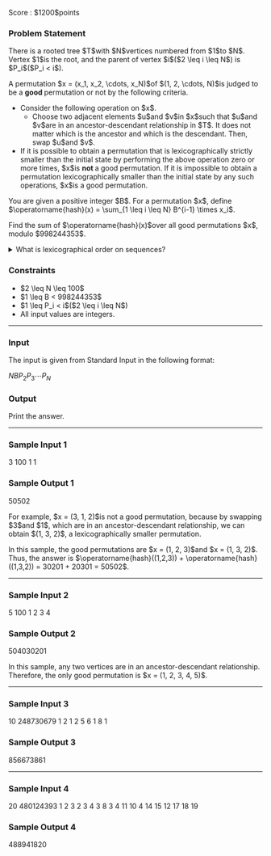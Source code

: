 
<div>

<span>

<span>

<p>
Score : $1200$points
</p>

<div>

<section>

### **Problem Statement**

<p>
There is a rooted tree $T$with $N$vertices numbered from $1$to $N$.
Vertex $1$is the root, and the parent of vertex $i$($2 \leq i \leq N$) is $P_i$($P_i < i$).
</p>

<p>
A permutation $x = (x_1, x_2, \cdots, x_N)$of $(1, 2, \cdots, N)$is judged to be a 
<strong>
good
</strong>
permutation or not by the following criteria.
</p>

<ul>

<li>
Consider the following operation on $x$.
<ul>

<li>
Choose two adjacent elements $u$and $v$in $x$such that $u$and $v$are in an ancestor-descendant relationship in $T$. It does not matter which is the ancestor and which is the descendant. Then, swap $u$and $v$.
</li>

</ul>

</li>

<li>
If it is possible to obtain a permutation that is lexicographically strictly smaller than the initial state by performing the above operation zero or more times, $x$is 
<strong>
not
</strong>
a good permutation. If it is impossible to obtain a permutation lexicographically smaller than the initial state by any such operations, $x$is a good permutation.
</li>

</ul>

<p>
You are given a positive integer $B$.
For a permutation $x$, define $\operatorname{hash}(x) = \sum_{1 \leq i \leq N} B^{i-1} \times x_i$.
</p>

<p>
Find the sum of $\operatorname{hash}(x)$over all good permutations $x$, modulo $998244353$.
</p>

<details>

<summary>
What is lexicographical order on sequences?
</summary>

<p>
A sequence $S = (S_1, S_2, \ldots, S_{|S|})$is said to be 
<strong>
lexicographically smaller
</strong>
than a sequence $T = (T_1, T_2, \ldots, T_{|T|})$if and only if 1. or 2. below holds.
Here, $|S|$and $|T|$denote the lengths of $S$and $T$, respectively.
</p>

<ol>

<li>
$|S| \lt |T|$and $(S_1, S_2, \ldots, S_{|S|}) = (T_1, T_2, \ldots, T_{|S|})$.
</li>

<li>
There exists an integer $1 \leq i \leq \min\{ |S|, |T| \}$such that the following two statements hold.
    
<ul>

<li>
$(S_1, S_2, \ldots, S_{i-1}) = (T_1, T_2, \ldots, T_{i-1})$.
</li>

<li>
$S_i$is smaller than $T_i$(as a number).
</li>

</ul>

</li>

</ol>

</details>

</section>

</div>

<div>

<section>

### **Constraints**

<ul>

<li>
$2 \leq N \leq 100$
</li>

<li>
$1 \leq B < 998244353$
</li>

<li>
$1 \leq P_i < i$($2 \leq i \leq N$)
</li>

<li>
All input values are integers.
</li>

</ul>

</section>

</div>

---

<div>

<div>

<section>

### **Input**

<p>
The input is given from Standard Input in the following format:
</p>

<div>

$N$$B$$P_2$$P_3$$\cdots$$P_N$
</div>

</section>

</div>

<div>

<section>

### **Output**

<p>
Print the answer.
</p>

</section>

</div>

</div>

---

<div>

<section>

### **Sample Input 1**

<div>

3 100
1 1

</div>

</section>

</div>

<div>

<section>

### **Sample Output 1**

<div>

50502

</div>

<p>
For example, $x = (3, 1, 2)$is not a good permutation, because by swapping $3$and $1$, which are in an ancestor-descendant relationship, we can obtain $(1, 3, 2)$, a lexicographically smaller permutation.
</p>

<p>
In this sample, the good permutations are $x = (1, 2, 3)$and $x = (1, 3, 2)$.
Thus, the answer is $\operatorname{hash}((1,2,3)) + \operatorname{hash}((1,3,2)) = 30201 + 20301 = 50502$.
</p>

</section>

</div>

---

<div>

<section>

### **Sample Input 2**

<div>

5 100
1 2 3 4

</div>

</section>

</div>

<div>

<section>

### **Sample Output 2**

<div>

504030201

</div>

<p>
In this sample, any two vertices are in an ancestor-descendant relationship.
Therefore, the only good permutation is $x = (1, 2, 3, 4, 5)$.
</p>

</section>

</div>

---

<div>

<section>

### **Sample Input 3**

<div>

10 248730679
1 2 1 2 5 6 1 8 1

</div>

</section>

</div>

<div>

<section>

### **Sample Output 3**

<div>

856673861

</div>

</section>

</div>

---

<div>

<section>

### **Sample Input 4**

<div>

20 480124393
1 2 3 2 3 4 3 8 3 4 11 10 4 14 15 12 17 18 19

</div>

</section>

</div>

<div>

<section>

### **Sample Output 4**

<div>

488941820

</div>

</section>

</div>

</span>

</span>

</div>
